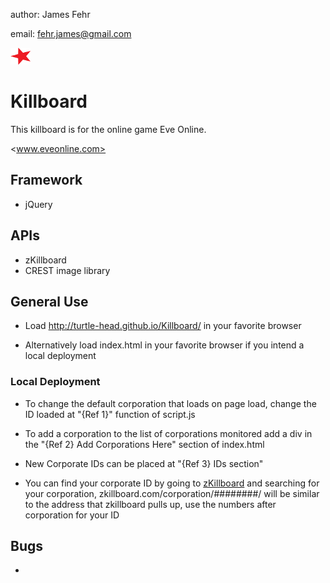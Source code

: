 author: James Fehr

email: fehr.james@gmail.com

<img src="https://github.com/Turtle-Head/Killboard/blob/master/star.png">

# Killboard

This killboard is for the online game Eve Online.

<www.eveonline.com>

## Framework

-   jQuery

## APIs

-   zKillboard
-   CREST image library

## General Use

-   Load <http://turtle-head.github.io/Killboard/> in your favorite browser

-   Alternatively load index.html in your favorite browser if you intend a
local deployment

### Local Deployment

-   To change the default corporation that loads on page load, change the ID loaded at "{Ref 1}" function of script.js

-   To add a corporation to the list of corporations monitored add a div in the "{Ref 2} Add Corporations Here" section of index.html

-   New Corporate IDs can be placed at "{Ref 3} IDs section"

-   You can find your corporate ID by going to <a href="zkillboard.com">zKillboard</a> and searching for your corporation, zkillboard.com/corporation/########/ will be similar to the address that zkillboard pulls up, use the numbers after corporation for your ID

## Bugs

-
